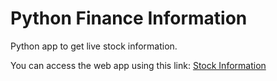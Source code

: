 # Python Finance Information

Python app to get live stock information.

You can access the web app using this link: [Stock Information](http://siddhantparmar15.pythonanywhere.com/)
